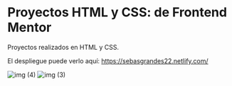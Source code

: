 # Proyectos HTML y CSS: de Frontend Mentor

Proyectos realizados en HTML y CSS.

El despliegue puede verlo aquí: https://sebasgrandes22.netlify.com/

![img (4)](https://github.com/sebasgrandes/frontend-mentor-proyectos/assets/105091502/feed6360-ee4d-41b8-8c0e-ee6882a46c60)
![img (3)](https://github.com/sebasgrandes/frontend-mentor-proyectos/assets/105091502/1a85349c-9576-4f8c-8d2a-36e8ac2555fe)

